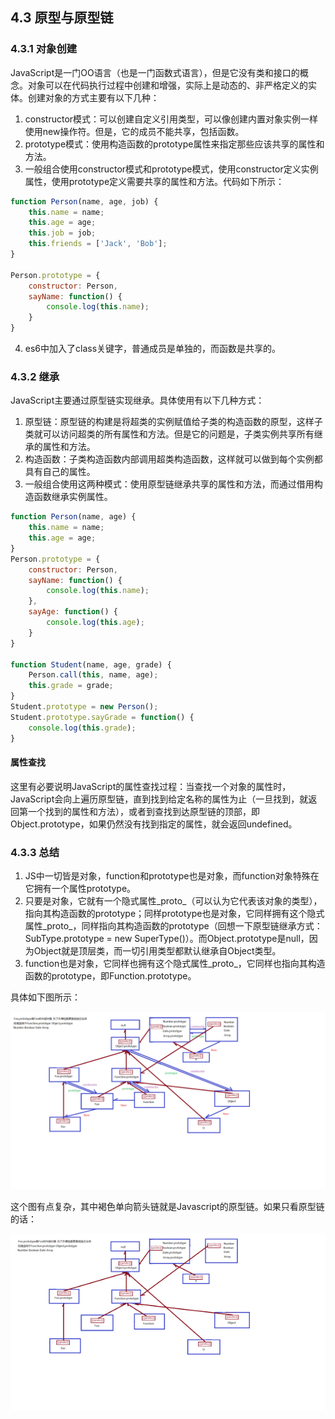 ## 4.3 原型与原型链

### 4.3.1 对象创建
JavaScript是一门OO语言（也是一门函数式语言），但是它没有类和接口的概念。对象可以在代码执行过程中创建和增强，实际上是动态的、非严格定义的实体。创建对象的方式主要有以下几种：
1. constructor模式：可以创建自定义引用类型，可以像创建内置对象实例一样使用new操作符。但是，它的成员不能共享，包括函数。
2. prototype模式：使用构造函数的prototype属性来指定那些应该共享的属性和方法。
3. 一般组合使用constructor模式和prototype模式，使用constructor定义实例属性，使用prototype定义需要共享的属性和方法。代码如下所示：

```JavaScript
function Person(name, age, job) {
    this.name = name;
    this.age = age;
    this.job = job;
    this.friends = ['Jack', 'Bob'];
}

Person.prototype = {
    constructor: Person,
    sayName: function() {
        console.log(this.name);
    }
}
```
4. es6中加入了class关键字，普通成员是单独的，而函数是共享的。

### 4.3.2 继承
JavaScript主要通过原型链实现继承。具体使用有以下几种方式：
1. 原型链：原型链的构建是将超类的实例赋值给子类的构造函数的原型，这样子类就可以访问超类的所有属性和方法。但是它的问题是，子类实例共享所有继承的属性和方法。
2. 构造函数：子类构造函数内部调用超类构造函数，这样就可以做到每个实例都具有自己的属性。
3. 一般组合使用这两种模式：使用原型链继承共享的属性和方法，而通过借用构造函数继承实例属性。

```JavaScript
function Person(name, age) {
    this.name = name;
    this.age = age;
}
Person.prototype = {
    constructor: Person,
    sayName: function() {
        console.log(this.name);
    },
    sayAge: function() {
        console.log(this.age);
    }
}

function Student(name, age, grade) {
    Person.call(this, name, age);
    this.grade = grade;
}
Student.prototype = new Person();
Student.prototype.sayGrade = function() {
    console.log(this.grade);
}
```
#### 属性查找
这里有必要说明JavaScript的属性查找过程：当查找一个对象的属性时，JavaScript会向上遍历原型链，直到找到给定名称的属性为止（一旦找到，就返回第一个找到的属性和方法），或者到查找到达原型链的顶部，即Object.prototype，如果仍然没有找到指定的属性，就会返回undefined。

### 4.3.3 总结
1. JS中一切皆是对象，function和prototype也是对象，而function对象特殊在它拥有一个属性prototype。
2. 只要是对象，它就有一个隐式属性_proto_（可以认为它代表该对象的类型），指向其构造函数的prototype；同样prototype也是对象，它同样拥有这个隐式属性_proto_，同样指向其构造函数的prototype（回想一下原型链继承方式：SubType.prototype = new SuperType()）。而Object.prototype是null，因为Object就是顶层类，而一切引用类型都默认继承自Object类型。
3. function也是对象，它同样也拥有这个隐式属性_proto_，它同样也指向其构造函数的prototype，即Function.prototype。

具体如下图所示：

![object-chain](../img/4-2-object-chain.png)

这个图有点复杂，其中褐色单向箭头链就是Javascript的原型链。如果只看原型链的话：

![prototype-chain](../img/4-2-prototype-chain.png)
